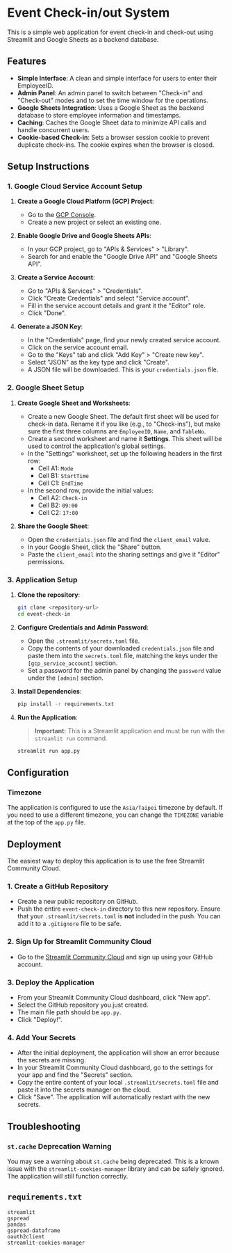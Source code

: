 # Event Check-in/out System

This is a simple web application for event check-in and check-out using Streamlit and Google Sheets as a backend database.

## Features

-   **Simple Interface**: A clean and simple interface for users to enter their EmployeeID.
-   **Admin Panel**: An admin panel to switch between "Check-in" and "Check-out" modes and to set the time window for the operations.
-   **Google Sheets Integration**: Uses a Google Sheet as the backend database to store employee information and timestamps.
-   **Caching**: Caches the Google Sheet data to minimize API calls and handle concurrent users.
-   **Cookie-based Check-in**: Sets a browser session cookie to prevent duplicate check-ins. The cookie expires when the browser is closed.

## Setup Instructions

### 1. Google Cloud Service Account Setup

1.  **Create a Google Cloud Platform (GCP) Project**:
    -   Go to the [GCP Console](https://console.cloud.google.com/).
    -   Create a new project or select an existing one.

2.  **Enable Google Drive and Google Sheets APIs**:
    -   In your GCP project, go to "APIs & Services" > "Library".
    -   Search for and enable the "Google Drive API" and "Google Sheets API".

3.  **Create a Service Account**:
    -   Go to "APIs & Services" > "Credentials".
    -   Click "Create Credentials" and select "Service account".
    -   Fill in the service account details and grant it the "Editor" role.
    -   Click "Done".

4.  **Generate a JSON Key**:
    -   In the "Credentials" page, find your newly created service account.
    -   Click on the service account email.
    -   Go to the "Keys" tab and click "Add Key" > "Create new key".
    -   Select "JSON" as the key type and click "Create".
    -   A JSON file will be downloaded. This is your `credentials.json` file.

### 2. Google Sheet Setup

1.  **Create Google Sheet and Worksheets**:
    -   Create a new Google Sheet. The default first sheet will be used for check-in data. Rename it if you like (e.g., to "Check-ins"), but make sure the first three columns are `EmployeeID`, `Name`, and `TableNo`.
    -   Create a second worksheet and name it **Settings**. This sheet will be used to control the application's global settings.
    -   In the "Settings" worksheet, set up the following headers in the first row:
        - Cell A1: `Mode`
        - Cell B1: `StartTime`
        - Cell C1: `EndTime`
    -   In the second row, provide the initial values:
        - Cell A2: `Check-in`
        - Cell B2: `09:00`
        - Cell C2: `17:00`

2.  **Share the Google Sheet**:
    -   Open the `credentials.json` file and find the `client_email` value.
    -   In your Google Sheet, click the "Share" button.
    -   Paste the `client_email` into the sharing settings and give it "Editor" permissions.

### 3. Application Setup

1.  **Clone the repository**:
    ```bash
    git clone <repository-url>
    cd event-check-in
    ```

2.  **Configure Credentials and Admin Password**:
    -   Open the `.streamlit/secrets.toml` file.
    -   Copy the contents of your downloaded `credentials.json` file and paste them into the `secrets.toml` file, matching the keys under the `[gcp_service_account]` section.
    -   Set a password for the admin panel by changing the `password` value under the `[admin]` section.

3.  **Install Dependencies**:
    ```bash
    pip install -r requirements.txt
    ```

4.  **Run the Application**:
    > **Important:** This is a Streamlit application and must be run with the `streamlit run` command.
    ```bash
    streamlit run app.py
    ```

## Configuration

### Timezone

The application is configured to use the `Asia/Taipei` timezone by default. If you need to use a different timezone, you can change the `TIMEZONE` variable at the top of the `app.py` file.

## Deployment

The easiest way to deploy this application is to use the free Streamlit Community Cloud.

### 1. Create a GitHub Repository

- Create a new public repository on GitHub.
- Push the entire `event-check-in` directory to this new repository. Ensure that your `.streamlit/secrets.toml` is **not** included in the push. You can add it to a `.gitignore` file to be safe.

### 2. Sign Up for Streamlit Community Cloud

- Go to the [Streamlit Community Cloud](https://share.streamlit.io/) and sign up using your GitHub account.

### 3. Deploy the Application

- From your Streamlit Community Cloud dashboard, click "New app".
- Select the GitHub repository you just created.
- The main file path should be `app.py`.
- Click "Deploy!".

### 4. Add Your Secrets

- After the initial deployment, the application will show an error because the secrets are missing.
- In your Streamlit Community Cloud dashboard, go to the settings for your app and find the "Secrets" section.
- Copy the entire content of your local `.streamlit/secrets.toml` file and paste it into the secrets manager on the cloud.
- Click "Save". The application will automatically restart with the new secrets.

## Troubleshooting

### `st.cache` Deprecation Warning

You may see a warning about `st.cache` being deprecated. This is a known issue with the `streamlit-cookies-manager` library and can be safely ignored. The application will still function correctly.

## `requirements.txt`

```
streamlit
gspread
pandas
gspread-dataframe
oauth2client
streamlit-cookies-manager
```
